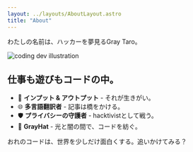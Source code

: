 ```yaml
---
layout: ../layouts/AboutLayout.astro
title: "About"
---
```


わたしの名前は、ハッカーを夢見るGray Taro。

<div>
  <img src="/assets/dev.svg" class="sm:w-1/2 mx-auto" alt="coding dev illustration">
</div>

## 仕事も遊びもコードの中。

- 🧠 **インプット & アウトプット** - それが生きがい。
- 🌐 **多言語翻訳者** - 記事は橋をかける。
- 🛡️ **プライバシーの守護者** - hacktivistとして戦う。
- 🤖 **GrayHat** - 光と闇の間で、コードを紡ぐ。

おれのコードは、世界を少しだけ面白くする。追いかけてみる？
